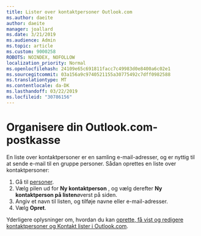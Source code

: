 ```yaml
---
title: Lister over kontaktpersoner Outlook.com
ms.author: daeite
author: daeite
manager: joallard
ms.date: 3/21/2019
ms.audience: Admin
ms.topic: article
ms.custom: 9000258
ROBOTS: NOINDEX, NOFOLLOW
localization_priority: Normal
ms.openlocfilehash: 24109e65c691811facc7c49983d0e8400a6c02e1
ms.sourcegitcommit: 03a156a9c9740521155a30775492c7dff0982588
ms.translationtype: MT
ms.contentlocale: da-DK
ms.lasthandoff: 03/22/2019
ms.locfileid: "30786156"
---
```

# <a name="organizing-your-outlookcom-mailbox"></a>Organisere din Outlook.com-postkasse

En liste over kontaktpersoner er en samling e-mail-adresser, og er nyttig til at sende e-mail til en gruppe personer. Sådan oprettes en liste over kontaktpersoner:

1. Gå til [personer](https://outlook.live.com/people/).
1. Vælg pilen ud for **Ny kontaktperson** , og vælg derefter **Ny kontaktperson på listen**øverst på siden.
1. Angiv et navn til listen, og tilføje navne eller e-mail-adresser.
1. Vælg **Opret**.

Yderligere oplysninger om, hvordan du kan [oprette, få vist og redigere kontaktpersoner og Kontakt lister i Outlook.com](https://support.office.com/article/5b909158-036e-4820-92f7-2a27f57b9f01).